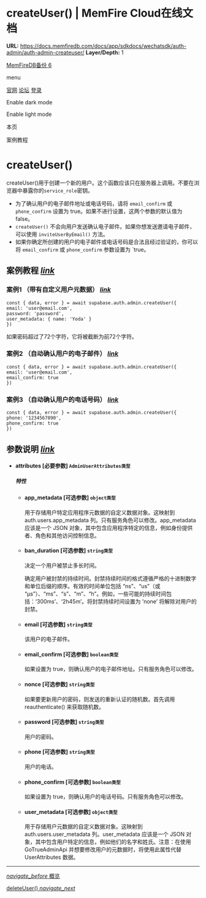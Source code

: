 # createUser() | MemFire Cloud在线文档

**URL:** https://docs.memfiredb.com/docs/app/sdkdocs/wechatsdk/auth-admin/auth-admin-createuser/
**Layer/Depth:** 1

[MemFireDB备份 6](/)

menu

[官网](https://memfiredb.com/)
[论坛](https://community.memfiredb.com/)
[登录](https://cloud.memfiredb.com/auth/login)

Enable dark mode

Enable light mode

本页

案例教程

# createUser()

createUser()用于创建一个新的用户。这个函数应该只在服务器上调用。不要在浏览器中暴露你的`service_role`密钥。

* 为了确认用户的电子邮件地址或电话号码，请将 `email_confirm` 或 `phone_confirm` 设置为 true。如果不进行设置，这两个参数的默认值为 false。
* `createUser()` 不会向用户发送确认电子邮件。如果你想发送邀请电子邮件，可以使用 `inviteUserByEmail()` 方法。
* 如果你确定所创建的用户的电子邮件或电话号码是合法且经过验证的，你可以将 `email_confirm` 或 `phone_confirm` 参数设置为 `true。

## 案例教程 [*link*](#%e6%a1%88%e4%be%8b%e6%95%99%e7%a8%8b)

### 案例1 （带有自定义用户元数据） [*link*](#%e6%a1%88%e4%be%8b1-%e5%b8%a6%e6%9c%89%e8%87%aa%e5%ae%9a%e4%b9%89%e7%94%a8%e6%88%b7%e5%85%83%e6%95%b0%e6%8d%ae)

```
const { data, error } = await supabase.auth.admin.createUser({
email: 'user@email.com',
password: 'password',
user_metadata: { name: 'Yoda' }
})
```

如果密码超过了72个字符，它将被截断为前72个字符。

### 案例2 （自动确认用户的电子邮件） [*link*](#%e6%a1%88%e4%be%8b2-%e8%87%aa%e5%8a%a8%e7%a1%ae%e8%ae%a4%e7%94%a8%e6%88%b7%e7%9a%84%e7%94%b5%e5%ad%90%e9%82%ae%e4%bb%b6)

```
const { data, error } = await supabase.auth.admin.createUser({
email: 'user@email.com',
email_confirm: true
})
```

### 案例3 （自动确认用户的电话号码） [*link*](#%e6%a1%88%e4%be%8b3-%e8%87%aa%e5%8a%a8%e7%a1%ae%e8%ae%a4%e7%94%a8%e6%88%b7%e7%9a%84%e7%94%b5%e8%af%9d%e5%8f%b7%e7%a0%81)

```
const { data, error } = await supabase.auth.admin.createUser({
phone: '1234567890',
phone_confirm: true
})
```

## 参数说明 [*link*](#%e5%8f%82%e6%95%b0%e8%af%b4%e6%98%8e)

* #### attributes [必要参数] `AdminUserAttributes类型`

  ##### 特性

  + #### app\_metadata [可选参数] `object类型`

    用于存储用户特定应用程序元数据的自定义数据对象。这映射到 auth.users.app\_metadata 列。只有服务角色可以修改。app\_metadata 应该是一个 JSON 对象，其中包含应用程序特定的信息，例如身份提供者、角色和其他访问控制信息。
  + #### ban\_duration [可选参数] `string类型`

    决定一个用户被禁止多长时间。

    确定用户被封禁的持续时间。封禁持续时间的格式遵循严格的十进制数字和单位后缀的顺序。有效的时间单位包括 “ns”、“us”（或 “µs”）、“ms”、“s”、“m”、“h”。例如，一些可能的持续时间包括：‘300ms’、‘2h45m’。将封禁持续时间设置为 ’none’ 将解除对用户的封禁。
  + #### email [可选参数] `string类型`

    该用户的电子邮件。
  + #### email\_confirm [可选参数] `boolean类型`

    如果设置为 true，则确认用户的电子邮件地址。只有服务角色可以修改。
  + #### nonce [可选参数] `string类型`

    如果要更新用户的密码，则发送的重新认证的随机数。首先调用 reauthenticate() 来获取随机数。
  + #### password [可选参数] `string类型`

    用户的密码。
  + #### phone [可选参数] `string类型`

    用户的电话。
  + #### phone\_confirm [可选参数] `boolean类型`

    如果设置为 true，则确认用户的电话号码。只有服务角色可以修改。
  + #### user\_metadata [可选参数] `object类型`

    用于存储用户元数据的自定义数据对象。这映射到 auth.users.user\_metadata 列。user\_metadata 应该是一个 JSON 对象，其中包含用户特定的信息，例如他们的名字和姓氏。注意：在使用 GoTrueAdminApi 并想要修改用户的元数据时，将使用此属性代替 UserAttributes 数据。

---

[*navigate\_before* 概览](/docs/app/sdkdocs/wechatsdk/auth-admin/supabase-auth-admin-api/)

[deleteUser() *navigate\_next*](/docs/app/sdkdocs/wechatsdk/auth-admin/auth-admin-deleteuser/)